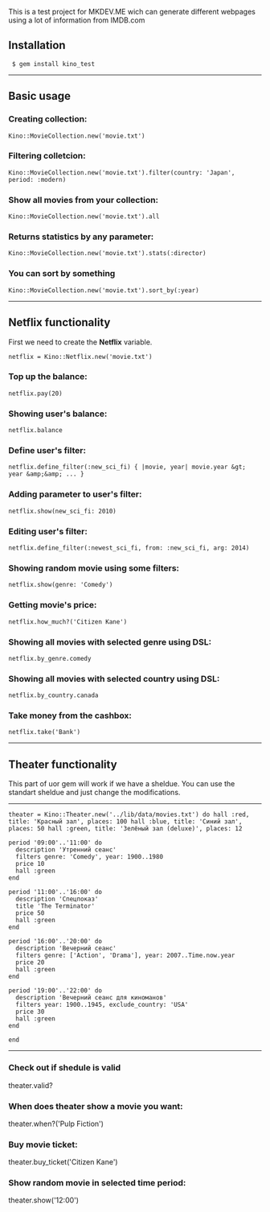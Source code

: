 This is a test project for MKDEV.ME wich can generate different webpages using a lot of information from IMDB.com
## Installation
` $ gem install kino_test`
____
## Basic usage

### Creating collection:
`Kino::MovieCollection.new('movie.txt')`

### Filtering colletcion:
`Kino::MovieCollection.new('movie.txt').filter(country: 'Japan', period: :modern)`

### Show all movies from your collection:
`Kino::MovieCollection.new('movie.txt').all`

### Returns statistics by any parameter:
`Kino::MovieCollection.new('movie.txt').stats(:director)`

### You can sort by something
`Kino::MovieCollection.new('movie.txt').sort_by(:year)`  
___
## Netflix functionality
First we need to create the **Netflix** variable.

`netflix = Kino::Netflix.new('movie.txt')`

### Top up the balance:
`netflix.pay(20)`

### Showing user's balance:
`netflix.balance`

### Define user's filter:
`netflix.define_filter(:new_sci_fi) { |movie, year| movie.year &gt; year &amp;&amp; ... }`

### Adding parameter to user's filter:
`netflix.show(new_sci_fi: 2010)`

### Editing user's filter: 
`netflix.define_filter(:newest_sci_fi, from: :new_sci_fi, arg: 2014)`

### Showing random movie using some filters:
`netflix.show(genre: 'Comedy')`

### Getting movie's price:
`netflix.how_much?('Citizen Kane')`

### Showing all movies with selected genre using DSL:
`netflix.by_genre.comedy`

### Showing all movies with selected country using DSL:
`netflix.by_country.canada`

### Take money from the cashbox:
`netflix.take('Bank')`
___
## Theater functionality
This part of uor gem will work if we have a sheldue. You can use the standart sheldue and just change the modifications.
___
`theater = Kino::Theater.new('../lib/data/movies.txt') do
    hall :red, title: 'Красный зал', places: 100
    hall :blue, title: 'Синий зал', places: 50
    hall :green, title: 'Зелёный зал (deluxe)', places: 12`

    period '09:00'..'11:00' do
      description 'Утренний сеанс'
      filters genre: 'Comedy', year: 1900..1980
      price 10
      hall :green
    end

    period '11:00'..'16:00' do
      description 'Спецпоказ'
      title 'The Terminator'
      price 50
      hall :green
    end

    period '16:00'..'20:00' do
      description 'Вечерний сеанс'
      filters genre: ['Action', 'Drama'], year: 2007..Time.now.year
      price 20
      hall :green
    end

    period '19:00'..'22:00' do
      description 'Вечерний сеанс для киноманов'
      filters year: 1900..1945, exclude_country: 'USA'
      price 30
      hall :green
    end
`end`
___
### Check out if shedule is valid
theater.valid?

### When does theater show a movie you want:
theater.when?('Pulp Fiction')

### Buy movie ticket:
theater.buy_ticket('Citizen Kane')

### Show random movie in selected time period:
theater.show('12:00')
